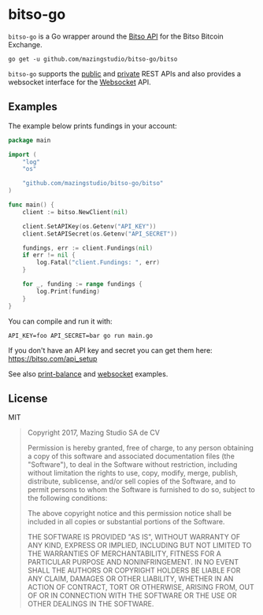 # bitso-go

`bitso-go` is a Go wrapper around the [Bitso API](https://bitso.com/api_info)
for the Bitso Bitcoin Exchange.

```
go get -u github.com/mazingstudio/bitso-go/bitso
```

`bitso-go` supports the
[public](https://bitso.com/api_info?l=es#public-rest-api) and
[private](https://bitso.com/api_info?l=es#private-rest-api) REST APIs and also
provides a websocket interface for the
[Websocket](https://bitso.com/api_info?l=es#websocket-api) API.

## Examples

The example below prints fundings in your account:

```go
package main

import (
	"log"
	"os"

	"github.com/mazingstudio/bitso-go/bitso"
)

func main() {
	client := bitso.NewClient(nil)

	client.SetAPIKey(os.Getenv("API_KEY"))
	client.SetAPISecret(os.Getenv("API_SECRET"))

	fundings, err := client.Fundings(nil)
	if err != nil {
		log.Fatal("client.Fundings: ", err)
	}

	for _, funding := range fundings {
		log.Print(funding)
	}
}
```

You can compile and run it with:

```
API_KEY=foo API_SECRET=bar go run main.go
```

If you don't have an API key and secret you can get them here:
https://bitso.com/api_setup

See also
[print-balance](https://github.com/mazingstudio/bitso-go/blob/master/_examples/print-balance/main.go)
and
[websocket](https://github.com/mazingstudio/bitso-go/blob/master/_examples/websocket/main.go)
examples.

## License

MIT

> Copyright 2017, Mazing Studio SA de CV
>
> Permission is hereby granted, free of charge, to any person obtaining a copy of
> this software and associated documentation files (the "Software"), to deal in
> the Software without restriction, including without limitation the rights to
> use, copy, modify, merge, publish, distribute, sublicense, and/or sell copies
> of the Software, and to permit persons to whom the Software is furnished to do
> so, subject to the following conditions:
>
> The above copyright notice and this permission notice shall be included in all
> copies or substantial portions of the Software.
>
> THE SOFTWARE IS PROVIDED "AS IS", WITHOUT WARRANTY OF ANY KIND, EXPRESS OR
> IMPLIED, INCLUDING BUT NOT LIMITED TO THE WARRANTIES OF MERCHANTABILITY,
> FITNESS FOR A PARTICULAR PURPOSE AND NONINFRINGEMENT. IN NO EVENT SHALL THE
> AUTHORS OR COPYRIGHT HOLDERS BE LIABLE FOR ANY CLAIM, DAMAGES OR OTHER
> LIABILITY, WHETHER IN AN ACTION OF CONTRACT, TORT OR OTHERWISE, ARISING FROM,
> OUT OF OR IN CONNECTION WITH THE SOFTWARE OR THE USE OR OTHER DEALINGS IN THE
> SOFTWARE.

